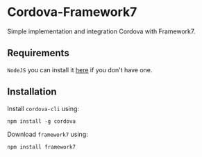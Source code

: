 # Cordova-Framework7
Simple implementation and integration Cordova with Framework7.
## Requirements
`NodeJS` you can install it [here](https://nodejs.org/en/)  if you don't have one.
## Installation
Install `cordova-cli` using:

    npm install -g cordova
Download `framework7` using:

    npm install framework7

